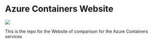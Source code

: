 # Azure Containers Website
![](https://dabenveg.visualstudio.com/_apis/public/build/definitions/98bd0726-1783-4787-88ca-b4ce6342299c/1/badge)

This is the repo for the Website of comparison for the Azure Containers services